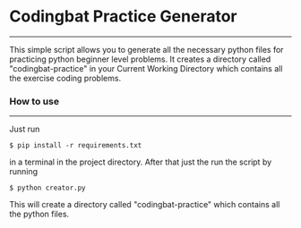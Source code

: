 # Codingbat Practice Generator
----
This simple script allows you to generate all the necessary python files for practicing python beginner level problems.
It creates a directory called "codingbat-practice" in your Current Working Directory which contains all the exercise coding problems.

### How to use
----
Just run 
```console 
$ pip install -r requirements.txt
``` 
in a terminal in the project directory. After that just the run the script by running 
```console
$ python creator.py
```
This will create a directory called "codingbat-practice" which contains all the python files.